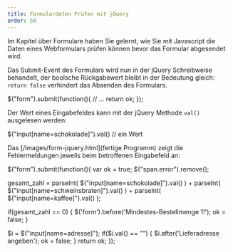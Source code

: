 ```yaml
---
title: Formulardaten Prüfen mit jQuery
order: 50
---
```

Im Kapitel über Formulare haben Sie gelernt, 
wie Sie mit Javascript die Daten eines Webformulars prüfen können 
bevor das Formular abgesendet wird. 

Das Submit-Event des Formulars wird nun in der jQuery Schreibweise
behandelt, der boolsche Rückgabewert bleibt in der Bedeutung gleich:
`return false` verhindert das Absenden des Formulars.

<javascript>
$("form").submit(function(){
  // ...
  return ok;
});
</javascript>

Der Wert eines Eingabefeldes kann mit der jQuery Methode `val()` ausgelesen
werden:

<javascript>
$("input[name=schokolade]").val()    // ein Wert
</javascript>


Das [/images/form-jquery.html](fertige Programm)
zeigt die Fehlermeldungen jeweils beim betroffenen Eingabefeld an:

<javascript>
$("form").submit(function(){
  var ok = true;
  $("span.error").remove();

  gesamt_zahl = parseInt( $("input[name=schokolade]").val() )
              + parseInt( $("input[name=schweinsbraten]").val() )
              + parseInt( $("input[name=kaffee]").val() );

  if(gesamt_zahl == 0) {
      $('form').before('<span class="error">Mindestes-Bestellmenge 1!</span>');
       ok = false;
  }

  $i = $("input[name=adresse]");
  if($i.val() == "") {
      $i.after('<span class="error">Lieferadresse angeben</span>');
      ok = false;
  }
  return ok;
});
</javascript>

